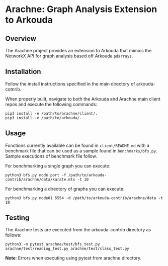 # Arachne: Graph Analysis Extension to Arkouda

## Overview
The Arachne project provides an extension to Arkouda that mimics the NetworkX API for graph analysis based off Arkouda `pdarrays`.

## Installation
Follow the install instructions specified in the main directory of arkouda-cotnrib. 

When properly built, navigate to both the Arkouda and Arachne main client repos and execute the following commands:
```
pip3 install -e /path/to/arachne/client/.
pip3 install -e /path/to/arkouda/.
```

## Usage
Functions currently available can be found in `client/README.md` with a benchmark file that can be used as a sample found in `benchmarks/bfs.py`. Sample executions of benchmark file follow.

For benchmarking a single graph you can execute: 
```
python3 bfs.py node port -f /path/to/arkouda-contrib/arachne/data/karate.mtx -t 10
```

For benchmarking a directory of graphs you can execute: 
```
python3 bfs.py node01 5554 -d /path/to/arkouda-contrib/arachne/data -t 10
```

## Testing
The Arachne tests are executed from the arkouda-contrib directory as follows:
```
python3 -m pytest arachne/test/bfs_test.py arachne/test/reading_test.py arachne/test/class_test.py
```
**Note**: Errors when executing using pytest from arachne directory. 
